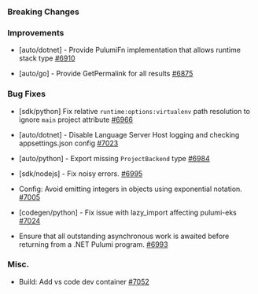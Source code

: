 ### Breaking Changes

### Improvements

- [auto/dotnet] - Provide PulumiFn implementation that allows runtime stack type
  [#6910](https://github.com/pulumi/pulumi/pull/6910)

- [auto/go] - Provide GetPermalink for all results
  [#6875](https://github.com/pulumi/pulumi/pull/6875)

### Bug Fixes

- [sdk/python] Fix relative `runtime:options:virtualenv` path resolution to ignore `main` project attribute
  [#6966](https://github.com/pulumi/pulumi/pull/6966)

- [auto/dotnet] - Disable Language Server Host logging and checking appsettings.json config
  [#7023](https://github.com/pulumi/pulumi/pull/7023)

- [auto/python] - Export missing `ProjectBackend` type
  [#6984](https://github.com/pulumi/pulumi/pull/6984)

- [sdk/nodejs] - Fix noisy errors.
  [#6995](https://github.com/pulumi/pulumi/pull/6995)

- Config: Avoid emitting integers in objects using exponential notation.
  [#7005](https://github.com/pulumi/pulumi/pull/7005)

- [codegen/python] - Fix issue with lazy_import affecting pulumi-eks
  [#7024](https://github.com/pulumi/pulumi/pull/7024)

- Ensure that all outstanding asynchronous work is awaited before returning from a .NET
  Pulumi program.
  [#6993](https://github.com/pulumi/pulumi/pull/6993)

### Misc.

- Build: Add vs code dev container
  [#7052](https://github.com/pulumi/pulumi/pull/7052)
